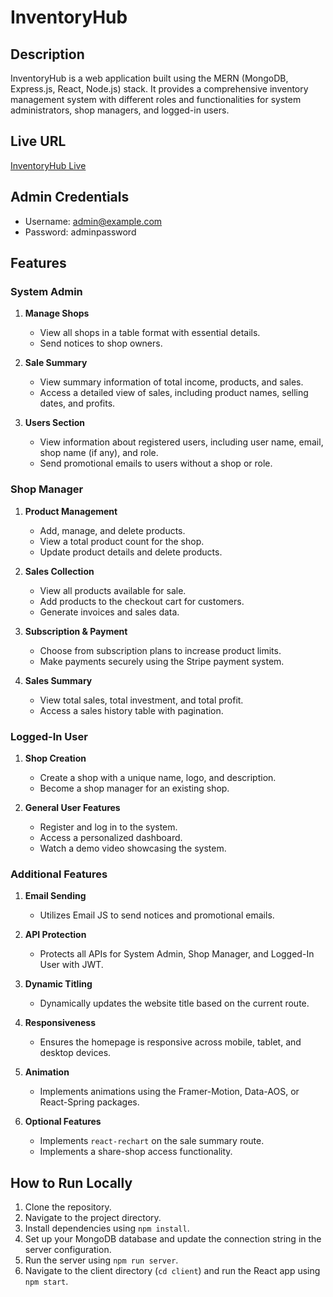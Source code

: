 # InventoryHub

## Description

InventoryHub is a web application built using the MERN (MongoDB, Express.js, React, Node.js) stack. It provides a comprehensive inventory management system with different roles and functionalities for system administrators, shop managers, and logged-in users.

## Live URL

[InventoryHub Live](https://inventorymanage-48123.web.app/)

## Admin Credentials

- Username: admin@example.com
- Password: adminpassword

## Features

### System Admin

1. **Manage Shops**

   - View all shops in a table format with essential details.
   - Send notices to shop owners.

2. **Sale Summary**

   - View summary information of total income, products, and sales.
   - Access a detailed view of sales, including product names, selling dates, and profits.

3. **Users Section**
   - View information about registered users, including user name, email, shop name (if any), and role.
   - Send promotional emails to users without a shop or role.

### Shop Manager

1. **Product Management**

   - Add, manage, and delete products.
   - View a total product count for the shop.
   - Update product details and delete products.

2. **Sales Collection**

   - View all products available for sale.
   - Add products to the checkout cart for customers.
   - Generate invoices and sales data.

3. **Subscription & Payment**

   - Choose from subscription plans to increase product limits.
   - Make payments securely using the Stripe payment system.

4. **Sales Summary**
   - View total sales, total investment, and total profit.
   - Access a sales history table with pagination.

### Logged-In User

1. **Shop Creation**

   - Create a shop with a unique name, logo, and description.
   - Become a shop manager for an existing shop.

2. **General User Features**
   - Register and log in to the system.
   - Access a personalized dashboard.
   - Watch a demo video showcasing the system.

### Additional Features

1. **Email Sending**

   - Utilizes Email JS to send notices and promotional emails.

2. **API Protection**

   - Protects all APIs for System Admin, Shop Manager, and Logged-In User with JWT.

3. **Dynamic Titling**

   - Dynamically updates the website title based on the current route.

4. **Responsiveness**

   - Ensures the homepage is responsive across mobile, tablet, and desktop devices.

5. **Animation**

   - Implements animations using the Framer-Motion, Data-AOS, or React-Spring packages.

6. **Optional Features**
   - Implements `react-rechart` on the sale summary route.
   - Implements a share-shop access functionality.

## How to Run Locally

1. Clone the repository.
2. Navigate to the project directory.
3. Install dependencies using `npm install`.
4. Set up your MongoDB database and update the connection string in the server configuration.
5. Run the server using `npm run server`.
6. Navigate to the client directory (`cd client`) and run the React app using `npm start`.
